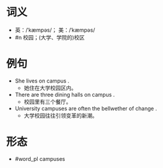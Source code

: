 # 词义
- 英：/ˈkæmpəs/； 美：/ˈkæmpəs/
- #n 校园；(大学、学院的)校区
# 例句
- She lives on campus .
	- 她住在大学校园区内。
- There are three dining halls on campus .
	- 校园里有三个餐厅。
- University campuses are often the bellwether of change .
	- 大学校园往往引领变革的新潮。
# 形态
- #word_pl campuses
